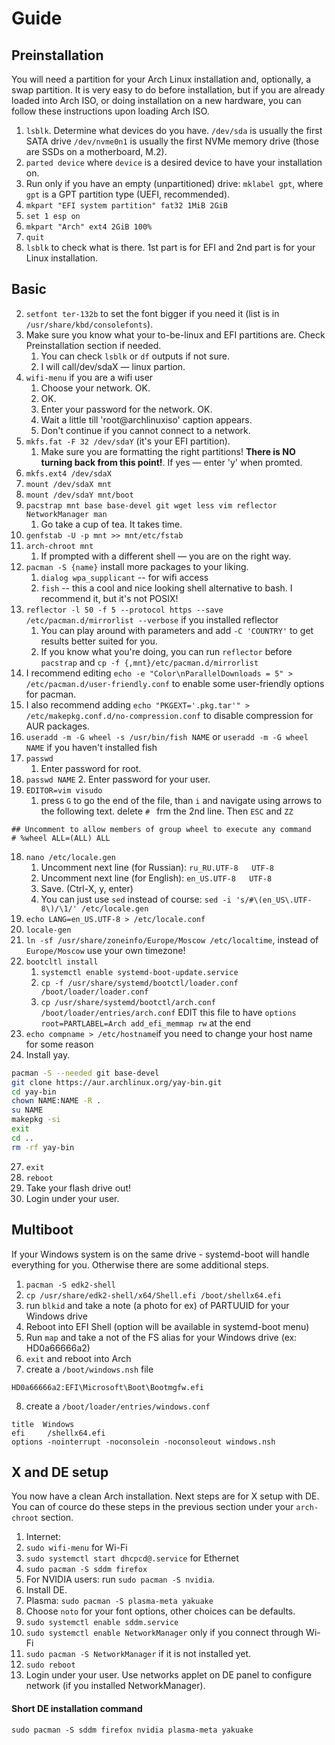 # Guide
## Preinstallation

You will need a partition for your Arch Linux installation and, optionally, a swap partition. It is very easy to do before installation, but if you are already loaded into Arch ISO, or doing installation on a new hardware, you can follow these instructions upon loading Arch ISO.

1. `lsblk`. Determine what devices do you have. `/dev/sda` is usually the first SATA drive `/dev/nvme0n1` is usually the first NVMe memory drive (those are SSDs on a motherboard, M.2).
2. `parted device` where `device` is a desired device to have your installation on.
3. Run only if you have an empty (unpartitioned) drive: `mklabel gpt`, where `gpt` is a GPT partition type (UEFI, recommended).
4. `mkpart "EFI system partition" fat32 1MiB 2GiB`
5. `set 1 esp on`
6. `mkpart "Arch" ext4 2GiB 100%`
7. `quit`
8. `lsblk` to check what is there. 1st part is for EFI and 2nd part is for your Linux installation.

## Basic

2. `setfont ter-132b` to set the font bigger if you need it (list is in `/usr/share/kbd/consolefonts`).
3. Make sure you know what your to-be-linux and EFI partitions are. Check Preinstallation section if needed.
    1. You can check `lsblk` or `df` outputs if not sure.
    2. I will call/dev/sdaX — linux partion.
4. `wifi-menu` if you are a wifi user
    1. Choose your network. OK.
    2. OK.
    3. Enter your password for the network. OK.
    4. Wait a little till 'root@archlinuxiso' caption appears.
    5. Don't continue if you cannot connect to a network.
5. `mkfs.fat -F 32 /dev/sdaY` (it's your EFI partition).
    1. Make sure you are formatting the right partitions! **There is NO turning back from this point!**. If yes — enter 'y' when promted.
6. `mkfs.ext4 /dev/sdaX`
7. `mount /dev/sdaX mnt`
8. `mount /dev/sdaY mnt/boot`
9. `pacstrap mnt base base-devel git wget less vim reflector NetworkManager man`
    1. Go take a cup of tea. It takes time.
10. `genfstab -U -p mnt >> mnt/etc/fstab`
11. `arch-chroot mnt`
    1. If prompted with a different shell — you are on the right way.
12. `pacman -S {name}` install more packages to your liking.
    1. `dialog wpa_supplicant` -- for wifi access
    2. `fish` -- this a cool and nice looking shell alternative to bash. I recommend it, but it's not POSIX!
13. `reflector -l 50 -f 5 --protocol https --save /etc/pacman.d/mirrorlist --verbose` if you installed reflector
    1. You can play around with parameters and add `-C 'COUNTRY'` to get results better suited for you.
    2. If you know what you're doing, you can run `reflector` before `pacstrap` and `cp -f {,mnt}/etc/pacman.d/mirrorlist`
14. I recommend editing `echo -e "Color\nParallelDownloads = 5" > /etc/pacman.d/user-friendly.conf` to enable some user-friendly options for pacman.
15. I also recommend adding `echo "PKGEXT='.pkg.tar'" > /etc/makepkg.conf.d/no-compression.conf` to disable compression for AUR packages.
16. `useradd -m -G wheel -s /usr/bin/fish NAME` or `useradd -m -G wheel NAME` if you haven't installed fish
17. `passwd`
    1. Enter password for root.
18. `passwd NAME`
    2. Enter password for your user.
19. `EDITOR=vim visudo`
    1. press `G` to go the end of the file, than `i` and navigate using arrows to the following text. delete `# ` frm the 2nd line. Then `ESC` and `ZZ`
```
## Uncomment to allow members of group wheel to execute any command
# %wheel ALL=(ALL) ALL
```
18. `nano /etc/locale.gen`
    1. Uncomment next line (for Russian): `ru_RU.UTF-8   UTF-8`
    2. Uncomment next line (for English): `en_US.UTF-8   UTF-8`
    3. Save. (Ctrl-X, y, enter)
    4. You can just use `sed` instead of course: `sed -i 's/#\(en_US\.UTF-8\)/\1/' /etc/locale.gen`
19. `echo LANG=en_US.UTF-8 > /etc/locale.conf`
20. `locale-gen`
21. `ln -sf /usr/share/zoneinfo/Europe/Moscow /etc/localtime`, instead of `Europe/Moscow` use your own timezone!
22. `bootcltl install`
    1. `systemctl enable systemd-boot-update.service`
    2. `cp -f /usr/share/systemd/bootctl/loader.conf /boot/loader/loader.conf`
    3. `cp /usr/share/systemd/bootctl/arch.conf /boot/loader/entries/arch.conf` EDIT this file to have `options root=PARTLABEL=Arch add_efi_memmap rw` at the end
25. `echo compname > /etc/hostname`if you need to change your host name for some reason
26.  Install yay.
  ```bash
pacman -S --needed git base-devel
git clone https://aur.archlinux.org/yay-bin.git
cd yay-bin
chown NAME:NAME -R .
su NAME
makepkg -si
exit
cd ..
rm -rf yay-bin
  ```
27. `exit`
28. `reboot`
29. Take your flash drive out!
30. Login under your user.

## Multiboot

If your Windows system is on the same drive - systemd-boot will handle everything for you. Otherwise there are some additional steps.

1. `pacman -S edk2-shell`
2. `cp /usr/share/edk2-shell/x64/Shell.efi /boot/shellx64.efi` 
3. run `blkid` and take a note (a photo for ex) of PARTUUID for your Windows drive
4. Reboot into EFI Shell (option will be available in systemd-boot menu)
5. Run `map` and take a not of the FS alias for your Windows drive (ex: HD0a66666a2)
6. `exit` and reboot into Arch
7. create a `/boot/windows.nsh` file
  ```
  HD0a66666a2:EFI\Microsoft\Boot\Bootmgfw.efi
  ```
8. create a `/boot/loader/entries/windows.conf`
  ```
title  Windows
efi     /shellx64.efi
options -nointerrupt -noconsolein -noconsoleout windows.nsh
  ```

## X and DE setup
You now have a clean Arch installation. Next steps are for X setup with DE. You can of cource do these steps in the previous section under your `arch-chroot` section.

1. Internet:
  1. `sudo wifi-menu` for Wi-Fi
  2. `sudo systemctl start dhcpcd@.service` for Ethernet
2. `sudo pacman -S sddm firefox`
  1. For NVIDIA users: run `sudo pacman -S nvidia`.
3. Install DE.
  1. Plasma: `sudo pacman -S plasma-meta yakuake`
4. Choose `noto` for your font options, other choices can be defaults.
3. `sudo systemctl enable sddm.service`
4. `sudo systemctl enable NetworkManager` only if you connect through Wi-Fi
  1. `sudo pacman -S NetworkManager` if it is not installed yet.
5. `sudo reboot`
6. Login under your user. Use networks applet on DE panel to configure network (if you installed NetworkManager).

#### Short DE installation command

`sudo pacman -S sddm firefox nvidia plasma-meta yakuake`
